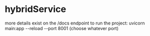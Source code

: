 # hybridService
more details exist on the /docs endpoint
to run the project:
uvicorn main:app --reload --port 8001 (choose whatever port)